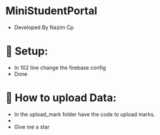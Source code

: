 # MiniStudentPortal

* Developed By Nazim Cp

# :robot: Setup:
* In 102 line change the firebase config
* Done

# 🧬 How to upload Data:
* In the upload_mark folder have the code to upload marks.
* 
* Give me a star

